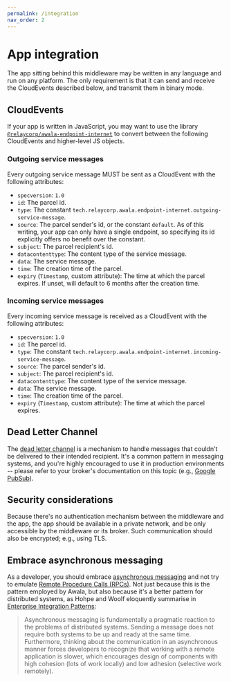 ```yaml
---
permalink: /integration
nav_order: 2
---
```


# App integration

The app sitting behind this middleware may be written in any language and run on any platform. The only requirement is that it can send and receive the CloudEvents described below, and transmit them in binary mode.

## CloudEvents

If your app is written in JavaScript, you may want to use the library [`@relaycorp/awala-endpoint-internet`](https://www.npmjs.com/package/@relaycorp/awala-endpoint-internet) to convert between the following CloudEvents and higher-level JS objects.

### Outgoing service messages

Every outgoing service message MUST be sent as a CloudEvent with the following attributes:

- `specversion`: `1.0`
- `id`: The parcel id.
- `type`: The constant `tech.relaycorp.awala.endpoint-internet.outgoing-service-message`.
- `source`: The parcel sender's id, or the constant `default`. As of this writing, your app can only have a single endpoint, so specifying its id explicitly offers no benefit over the constant.
- `subject`: The parcel recipient's id.
- `datacontenttype`: The content type of the service message.
- `data`: The service message.
- `time`: The creation time of the parcel.
- `expiry` (`Timestamp`, custom attribute): The time at which the parcel expires. If unset, will default to 6 months after the creation time.

### Incoming service messages

Every incoming service message is received as a CloudEvent with the following attributes:

- `specversion`: `1.0`
- `id`: The parcel id.
- `type`: The constant `tech.relaycorp.awala.endpoint-internet.incoming-service-message`.
- `source`: The parcel sender's id.
- `subject`: The parcel recipient's id.
- `datacontenttype`: The content type of the service message.
- `data`: The service message.
- `time`: The creation time of the parcel.
- `expiry` (`Timestamp`, custom attribute): The time at which the parcel expires.

## Dead Letter Channel

The [dead letter channel](https://www.enterpriseintegrationpatterns.com/patterns/messaging/DeadLetterChannel.html) is a mechanism to handle messages that couldn't be delivered to their intended recipient. It's a common pattern in messaging systems, and you're highly encouraged to use it in production environments -- please refer to your broker's documentation on this topic (e.g., [Google PubSub](https://cloud.google.com/pubsub/docs/handling-failures)).

## Security considerations

Because there's no authentication mechanism between the middleware and the app, the app should be available in a private network, and be only accessible by the middleware or its broker. Such communication should also be encrypted; e.g., using TLS.

## Embrace asynchronous messaging

As a developer, you should embrace [asynchronous messaging](https://www.enterpriseintegrationpatterns.com/patterns/messaging/Messaging.html) and not try to emulate [Remote Procedure Calls (RPCs)](https://www.enterpriseintegrationpatterns.com/patterns/messaging/EncapsulatedSynchronousIntegration.html). Not just because this is the pattern employed by Awala, but also because it's a better pattern for distributed systems, as Hohpe and Woolf eloquently summarise in [Enterprise Integration Patterns](https://www.enterpriseintegrationpatterns.com):

   > Asynchronous messaging is fundamentally a pragmatic reaction to the problems of distributed systems. Sending a message does not require both systems to be up and ready at the same time. Furthermore, thinking about the communication in an asynchronous manner forces developers to recognize that working with a remote application is slower, which encourages design of components with high cohesion (lots of work locally) and low adhesion (selective work remotely).

